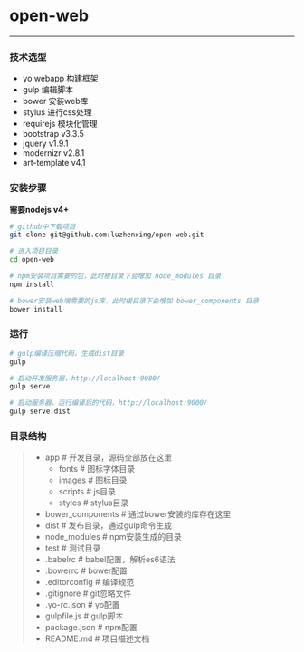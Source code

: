 # open-web
---
### 技术选型
- yo webapp 构建框架
- gulp 编辑脚本
- bower 安装web库
- stylus 进行css处理
- requirejs 模块化管理
- bootstrap v3.3.5
- jquery v1.9.1
- modernizr v2.8.1
- art-template v4.1
### 安装步骤
**需要nodejs v4+**

```bash
# github中下载项目
git clone git@github.com:luzhenxing/open-web.git 

# 进入项目目录
cd open-web

# npm安装项目需要的包，此时根目录下会增加 node_modules 目录
npm install

# bower安装web端需要的js库，此时根目录下会增加 bower_components 目录
bower install
```
### 运行
```bash
# gulp编译压缩代码，生成dist目录
gulp

# 启动开发服务器，http://localhost:9000/
gulp serve

# 启动服务器，运行编译后的代码，http://localhost:9000/
gulp serve:dist
```
### 目录结构
> + app   # 开发目录，源码全部放在这里
>   - fonts   # 图标字体目录
>   - images  # 图标目录
>   - scripts # js目录
>   - styles  # stylus目录
> + bower_components    # 通过bower安装的库存在这里
> + dist      # 发布目录，通过gulp命令生成
> + node_modules    # npm安装生成的目录
> + test   # 测试目录
> + .babelrc    # babel配置，解析es6语法
> + .bowerrc    # bower配置
> + .editorconfig   # 编译规范
> + .gitignore      # git忽略文件
> + .yo-rc.json     # yo配置
> + gulpfile.js     # gulp脚本
> + package.json    # npm配置
> + README.md       # 项目描述文档
